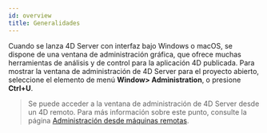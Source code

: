 ```yaml
---
id: overview
title: Generalidades
---
```


Cuando se lanza 4D Server con interfaz bajo Windows o macOS, se dispone de una ventana de administración gráfica, que ofrece muchas herramientas de análisis y de control para la aplicación 4D publicada. Para mostrar la ventana de administración de 4D Server para el proyecto abierto, seleccione el elemento de menú **Window> Administration**, o presione **Ctrl+U**.

> Se puede acceder a la ventana de administración de 4D Server desde un 4D remoto. Para más información sobre este punto, consulte la página [Administración desde máquinas remotas](remote-admin.md).
